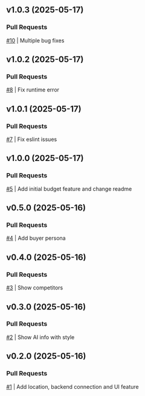 ## v1.0.3 (2025-05-17)

### Pull Requests
[#10](https://github.com/RafaelMoro/ai-launch-business/pull/10) | Multiple bug fixes


## v1.0.2 (2025-05-17)

### Pull Requests
[#8](https://github.com/RafaelMoro/ai-launch-business/pull/8) | Fix runtime error


## v1.0.1 (2025-05-17)

### Pull Requests
[#7](https://github.com/RafaelMoro/ai-launch-business/pull/7) | Fix eslint issues


## v1.0.0 (2025-05-17)

### Pull Requests
[#5](https://github.com/RafaelMoro/ai-launch-business/pull/5) | Add initial budget feature and change readme


## v0.5.0 (2025-05-16)

### Pull Requests
[#4](https://github.com/RafaelMoro/ai-launch-business/pull/4) | Add buyer persona


## v0.4.0 (2025-05-16)

### Pull Requests
[#3](https://github.com/RafaelMoro/ai-launch-business/pull/3) | Show competitors


## v0.3.0 (2025-05-16)

### Pull Requests
[#2](https://github.com/RafaelMoro/ai-launch-business/pull/2) | Show AI info with style


## v0.2.0 (2025-05-16)

### Pull Requests
[#1](https://github.com/RafaelMoro/ai-launch-business/pull/1) | Add location, backend connection and UI feature
